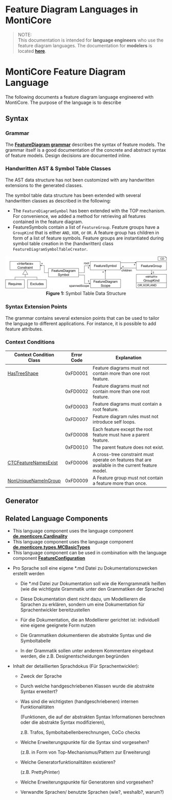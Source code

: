<!-- (c) https://github.com/MontiCore/monticore -->
# Feature Diagram Languages in MontiCore
<!-- List with all references used within this markdown file: -->
[Readme]: ../../../../README.md
[Grammar]: FeatureDiagram.mc4
[HasTreeShape]: ../java/featurediagram/_cocos/HasTreeShape.java
[CTCFeatureNamesExist]: ../java/featurediagram/_cocos/CTCFeatureNamesExist.java
[NonUniqueNameInGroup]: ../java/featurediagram/_cocos/NonUniqueNameInGroup.java

<!-- The following references should pont towards the markdown files, once these exist -->
[Cardinality MLC]: https://git.rwth-aachen.de/monticore/monticore/-/blob/dev/monticore-grammar/src/main/grammars/de/monticore/Cardinality.mc4
[MCBasicTypes MLC]: https://git.rwth-aachen.de/monticore/monticore/-/blob/dev/monticore-grammar/src/main/grammars/de/monticore/types/MCBasicTypes.mc4
[FeatureConfiguration MLC]: FeatureConfiguration.md

> NOTE: <br>
This documentation is intended for  **language engineers** who use the feature diagram languages.
The documentation for **modelers** is located **[here][Readme]**. 

# MontiCore Feature Diagram Language

The following documents a feature diagram language engineered with MontiCore. 
The purpose of the language is to describe 


## Syntax

### Grammar
The **[FeatureDiagram grammar][Grammar]** describes the syntax
of feature models. The grammar itself is a good documentation of the concrete and abstract syntax of 
feature models. Design decisions are documented inline. 

### Handwritten AST & Symbol Table Classes
The AST data structure has not been customized with any handwritten extensions to the generated classes.

The symbol table data structure has been extended with several handwritten classes as described in the 
following:

* The `FeatureDiagramSymbol` has been extended with the TOP mechanism. For convenience, we added a 
method for retrieving all features contained in the feature diagram.
* FeatureSymbols contain a list of `FeatureGroup`. Feature groups have a `GroupKind` that is either
`AND`, `XOR`, or `OR`. A feature group has children in form of a list of feature symbols.
Feature groups are instantiated during symbol table creation in the (handwritten) class
`FeatureDiagramSymbolTableCreator`.

<div align="center">
<img width="800" src="../../../../doc/SymbolTableDataStructure.png">
<br><b>Figure 1:</b> 
Symbol Table Data Structure
</div>
 
### Syntax Extension Points
The grammar contains several extension points that can be used to tailor the language to 
different applications. For instance, it is possible to add feature attributes.

### Context Conditions

| Context Condition Class | Error Code | Explanation |
| ---      |  ------  |---------|
| [HasTreeShape][HasTreeShape]                 | 0xFD0001 | Feature diagrams must not contain more than one root feature. |
|                                              | 0xFD0002 | Feature diagrams must not contain more than one root feature. |
|                                              | 0xFD0003 | Feature diagrams must contain a root feature. |
|                                              | 0xFD0007 | Feature diagram rules must not introduce self loops. | 
|                                              | 0xFD0008 | Each feature except the root feature must have a parent feature. | 
|                                              | 0xFD0010 | The parent feature does not exist.  |
| [CTCFeatureNamesExist][CTCFeatureNamesExist] | 0xFD0006 | A cross-tree constraint must operate on features that are available in the current feature model. |
| [NonUniqueNameInGroup][NonUniqueNameInGroup] | 0xFD0009 | A Feature group must not contain a feature more than once. |

## Generator

## Related Language Components
* This language component uses the language component **[de.monticore.Cardinality][Cardinality MLC]**
* This language component uses the language component **[de.monticore.types.MCBasicTypes][MCBasicTypes MLC]**
* This language component can be used in combination with the language component **[FeatureConfiguration][FeatureConfiguration MLC]**



- Pro Sprache soll eine eigene *.md Datei zu Dokumentationszwecken erstellt werden 

  - Die *.md Datei zur Dokumentation soll wie die Kerngrammatik heißen (wie die wichtigste Grammatik unter den Grammatiken der Sprache)

  - Diese Dokumentation dient nicht dazu, um Modellierern die Sprachen zu erklären, sondern um eine Dokumentation für Sprachentwickler bereitzustellen 

  - Für die Dokumentation, die an Modellierer gerichtet ist: individuell eine eigene geeignete Form nutzen

  - Die Grammatiken dokumentieren die abstrakte Syntax und die Symboltabelle

  - In der Grammatik sollen unter anderem Kommentare eingebaut werden, die z.B. Designentscheidungen begründen

  

- Inhalt der detaillierten Sprachdokus (Für Sprachentwickler): 

  - Zweck der Sprache

  - Durch welche handgeschriebenen Klassen wurde die abstrakte Syntax erweitert?

  - Was sind die wichtigsten (handgeschriebenen) internen Funktionalitäten 

    (Funktionen, die auf der abstrakten Syntax Informationen berechnen oder die abstrakte Syntax modifizieren), 

    z.B. Trafos, Symboltabellenberechnungen, CoCo checks

  - Welche Erweiterungspunkte für die Syntax sind vorgesehen? 

    (z.B. in Form von Top-Mechanismus/Pattern zur Erweiterung)

  - Welche Generatorfunktionalitäten existieren?

    (z.B. PrettyPrinter)

  - Welche Erweiterungspunkte für Generatoren sind vorgesehen?

  - Verwandte Sprachen/ benutzte Sprachen (wie?, weshalb?, warum?)
